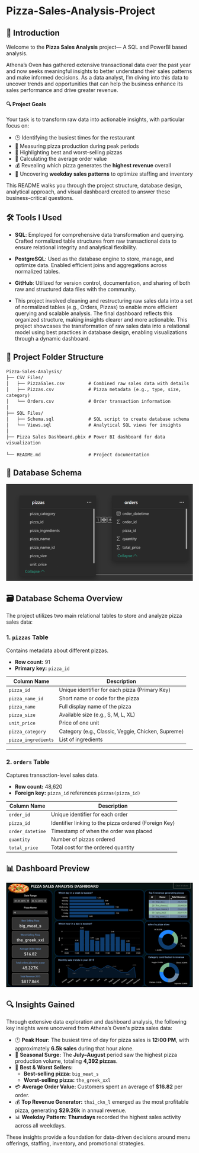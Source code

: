 # Pizza-Sales-Analysis-Project

## 🍕 Introduction

Welcome to the **Pizza Sales Analysis** project— A SQL and PowerBI based analysis.

Athena’s Oven has gathered extensive transactional data over the past year and now seeks meaningful insights to better understand their sales patterns and make informed decisions. As a data analyst, I’m diving into this data to uncover trends and opportunities that can help the business enhance its sales performance and drive greater revenue.

#### 🔍 Project Goals

Your task is to transform raw data into actionable insights, with particular focus on:

- 🕒 Identifying the busiest times for the restaurant
- 🍕 Measuring pizza production during peak periods
- 🌟 Highlighting best and worst-selling pizzas
- 💸 Calculating the average order value
- 💰 Revealing which pizza generates the **highest revenue** overall
- 📅 Uncovering **weekday sales patterns** to optimize staffing and inventory

This README walks you through the project structure, database design, analytical approach, and visual dashboard created to answer these business-critical questions.

## 🛠️ Tools I Used

- **SQL**: Employed for comprehensive data transformation and querying. Crafted normalized table structures from raw transactional data to ensure relational integrity and analytical flexibility.
- **PostgreSQL**: Used as the database engine to store, manage, and optimize data. Enabled efficient joins and aggregations across normalized tables.
- **GitHub**: Utilized for version control, documentation, and sharing of both raw and structured data files with the community.
  
- This project involved cleaning and restructuring raw sales data into a set of normalized tables (e.g., Orders, Pizzas) to enable more efficient querying and scalable analysis. The final dashboard reflects this organized structure, making insights clearer and more actionable. This project showcases the transformation of raw sales data into a relational model using best practices in database design, enabling visualizations through a dynamic dashboard.

## 📁 Project Folder Structure

```text
Pizza-Sales-Analysis/
├── CSV Files/
│   ├── PizzaSales.csv         # Combined raw sales data with details
│   ├── Pizzas.csv             # Pizza metadata (e.g., type, size, category)
│   └── Orders.csv             # Order transaction information
│
├── SQL Files/
│   ├── Schema.sql             # SQL script to create database schema
│   └── Views.sql              # Analytical SQL views for insights
│
├── Pizza Sales Dashboard.pbix # Power BI dashboard for data visualization

└── README.md                  # Project documentation
```

## 📂 Database Schema

![Schema](https://github.com/SarikaGithub1/Pizza-Sales-Analysis-Project/blob/main/Images/Table%20Schema.png)

## 🗃️ Database Schema Overview

The project utilizes two main relational tables to store and analyze pizza sales data:

### 1. `pizzas` Table  
Contains metadata about different pizzas.

- **Row count:** 91  
- **Primary key:** `pizza_id`

| Column Name       | Description                               |
|-------------------|-------------------------------------------|
| `pizza_id`        | Unique identifier for each pizza (Primary Key) |
| `pizza_name_id`   | Short name or code for the pizza          |
| `pizza_name`      | Full display name of the pizza            |
| `pizza_size`      | Available size (e.g., S, M, L, XL)         |
| `unit_price`      | Price of one unit                         |
| `pizza_category`  | Category (e.g., Classic, Veggie, Chicken, Supreme) |
| `pizza_ingredients` | List of ingredients                      |

---

### 2. `orders` Table  
Captures transaction-level sales data.

- **Row count:** 48,620  
- **Foreign key:** `pizza_id` references `pizzas(pizza_id)`

| Column Name     | Description                                    |
|------------------|------------------------------------------------|
| `order_id`      | Unique identifier for each order               |
| `pizza_id`      | Identifier linking to the pizza ordered (Foreign Key) |
| `order_datetime`| Timestamp of when the order was placed         |
| `quantity`      | Number of pizzas ordered                       |
| `total_price`   | Total cost for the ordered quantity            |


## 📊 Dashboard Preview

![Pizza Sales Dashboard Screenshot](/Images/Dashboard.png)

## 🔍 Insights Gained

Through extensive data exploration and dashboard analysis, the following key insights were uncovered from Athena’s Oven's pizza sales data:

- 🕛 **Peak Hour:** The busiest time of day for pizza sales is **12:00 PM**, with approximately **6.5k sales** during that hour alone.
- 📆 **Seasonal Surge:** The **July–August** period saw the highest pizza production volume, totaling **4,392 pizzas**.
- 🍕 **Best & Worst Sellers:**
  - **Best-selling pizza:** `big_meat_s`
  - **Worst-selling pizza:** `the_greek_xxl`
- 💳 **Average Order Value:** Customers spent an average of **$16.82** per order.
- 💰 **Top Revenue Generator:** `thai_ckn_l` emerged as the most profitable pizza, generating **$29.26k** in annual revenue.
- 📊 **Weekday Pattern:** **Thursdays** recorded the highest sales activity across all weekdays.

These insights provide a foundation for data-driven decisions around menu offerings, staffing, inventory, and promotional strategies.
